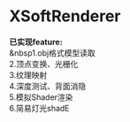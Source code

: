 # XSoftRenderer
**已实现feature:**  
    &nbsp1.obj格式模型读取  
    2.顶点变换、光栅化  
    3.纹理映射   
    4.深度测试、背面消隐  
    5.模拟Shader渲染  
    6.简易灯光shadE  
    
